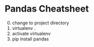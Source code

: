 # Pandas Cheatsheet

0. change to project directory
1. virtualenv .
2. activate virtualenv
3. pip install pandas
